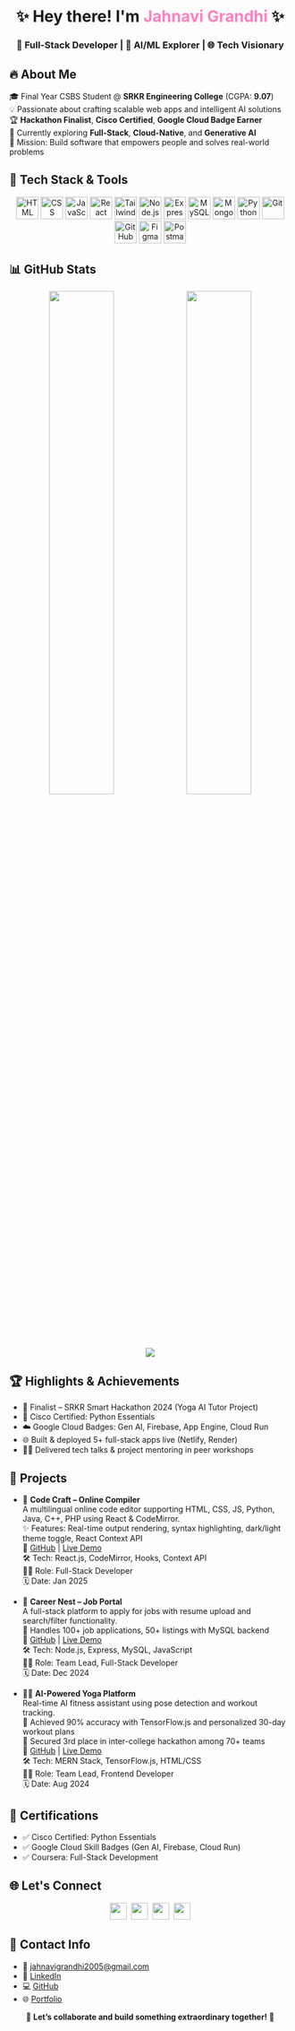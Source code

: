 <h1 align="center">✨ Hey there! I'm <span style="color:#ff80bf;">Jahnavi Grandhi</span> ✨</h1>
<h3 align="center">🚀 Full-Stack Developer | 🤖 AI/ML Explorer | 🌐 Tech Visionary</h3>



## 🔥 About Me

🎓 Final Year CSBS Student @ **SRKR Engineering College** (CGPA: **9.07**)  
💡 Passionate about crafting scalable web apps and intelligent AI solutions  
🏆 **Hackathon Finalist**, **Cisco Certified**, **Google Cloud Badge Earner**  
🌱 Currently exploring **Full-Stack**, **Cloud-Native**, and **Generative AI**  
🎯 Mission: Build software that empowers people and solves real-world problems  


## 🧰 Tech Stack & Tools

<div align="center">
  
  <img src="https://skillicons.dev/icons?i=html" height="40" alt="HTML" />
  <img src="https://skillicons.dev/icons?i=css" height="40" alt="CSS" />
  <img src="https://skillicons.dev/icons?i=js" height="40" alt="JavaScript" />
  <img src="https://skillicons.dev/icons?i=react" height="40" alt="React" />
  <img src="https://skillicons.dev/icons?i=tailwind" height="40" alt="Tailwind CSS" />
  <img src="https://skillicons.dev/icons?i=nodejs" height="40" alt="Node.js" />
  <img src="https://skillicons.dev/icons?i=express" height="40" alt="Express.js" />
  <img src="https://skillicons.dev/icons?i=mysql" height="40" alt="MySQL" />
  <img src="https://skillicons.dev/icons?i=mongodb" height="40" alt="MongoDB" />
  <img src="https://skillicons.dev/icons?i=python" height="40" alt="Python" />
  <img src="https://skillicons.dev/icons?i=git" height="40" alt="Git" />
  <img src="https://skillicons.dev/icons?i=github" height="40" alt="GitHub" />
  <img src="https://skillicons.dev/icons?i=figma" height="40" alt="Figma" />
  <img src="https://skillicons.dev/icons?i=postman" height="40" alt="Postman" />

</div>


## 📊 GitHub Stats

<p align="center">
  <img src="https://github-readme-stats.vercel.app/api?username=jahnavi-j9&show_icons=true&theme=tokyonight&hide_border=true&count_private=true" width="48%" />
  <img src="https://streak-stats.demolab.com/?user=jahnavi-j9&theme=tokyonight&hide_border=true" width="48%" />
</p>

<p align="center">
  <img src="https://github-readme-activity-graph.vercel.app/graph?username=jahnavi-j9&theme=tokyo-night&area=true&hide_border=true" />
</p>



## 🏆 Highlights & Achievements

- 🥇 Finalist – SRKR Smart Hackathon 2024 (Yoga AI Tutor Project)  
- 📜 Cisco Certified: Python Essentials  
- ☁️ Google Cloud Badges: Gen AI, Firebase, App Engine, Cloud Run  
- 🌐 Built & deployed 5+ full-stack apps live (Netlify, Render)  
- 👩‍🏫 Delivered tech talks & project mentoring in peer workshops  




## 🧪 Projects

- 🔧 **Code Craft – Online Compiler**  
  A multilingual online code editor supporting HTML, CSS, JS, Python, Java, C++, PHP using React & CodeMirror.  
  ✨ Features: Real-time output rendering, syntax highlighting, dark/light theme toggle, React Context API  
  🔗 [GitHub](https://github.com/jahnavi-j9/Code-Craft) | [Live Demo](https://code-craft-compiler.netlify.app/)  
  🛠️ Tech: React.js, CodeMirror, Hooks, Context API  
  👩‍💻 Role: Full-Stack Developer  
  🗓️ Date: Jan 2025

- 💼 **Career Nest – Job Portal**  
  A full-stack platform to apply for jobs with resume upload and search/filter functionality.  
  🚀 Handles 100+ job applications, 50+ listings with MySQL backend  
  🔗 [GitHub](https://github.com/jahnavi-j9/CarrerNest) | [Live Demo](https://carrer-nest.netlify.app/)  
  🛠️ Tech: Node.js, Express, MySQL, JavaScript  
  👩‍💻 Role: Team Lead, Full-Stack Developer  
  🗓️ Date: Dec 2024

- 🧘‍♀️ **AI-Powered Yoga Platform**  
  Real-time AI fitness assistant using pose detection and workout tracking.  
  🧠 Achieved 90% accuracy with TensorFlow.js and personalized 30-day workout plans  
  🥉 Secured 3rd place in inter-college hackathon among 70+ teams  
  🔗 [GitHub](https://github.com/jahnavi-j9/ai_yoga_tutor) | [Live Demo](https://aiyogatutor.netlify.app/)  
  🛠️ Tech: MERN Stack, TensorFlow.js, HTML/CSS  
  👩‍💻 Role: Team Lead, Frontend Developer  
  🗓️ Date: Aug 2024



## 🧩 Certifications

- ✅ Cisco Certified: Python Essentials  
- ✅ Google Cloud Skill Badges (Gen AI, Firebase, Cloud Run)  
- ✅ Coursera: Full-Stack Development



## 🌐 Let's Connect

<p align="center">
  <a href="mailto:jahnavigrandhi2005@gmail.com"><img src="https://img.icons8.com/color/48/000000/gmail--v1.png" width="30"/></a>&nbsp;
  <a href="https://www.linkedin.com/in/jahnavi-grandhi-a74a042a1/"><img src="https://img.icons8.com/color/48/000000/linkedin.png" width="30"/></a>&nbsp;
  <a href="https://github.com/jahnavi-j9"><img src="https://img.icons8.com/ios-glyphs/48/000000/github.png" width="30"/></a>&nbsp;
  <a href="https://jahnavi-portfolio-website.netlify.app/"><img src="https://img.icons8.com/fluency/48/000000/domain.png" width="30"/></a>
</p>



## 📱 Contact Info

- 📧 [jahnavigrandhi2005@gmail.com](mailto:jahnavigrandhi2005@gmail.com)  
- 💼 [LinkedIn](https://www.linkedin.com/in/jahnavi-grandhi-a74a042a1/)  
- 💻 [GitHub](https://github.com/jahnavi-j9)  
- 🌐 [Portfolio](https://jahnavi-portfolio-website.netlify.app)  



<p align="center">
  🌟 <strong>Let’s collaborate and build something extraordinary together!</strong> 🌟
</p>
